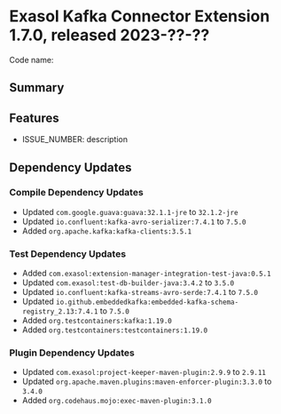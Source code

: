 # Exasol Kafka Connector Extension 1.7.0, released 2023-??-??

Code name:

## Summary

## Features

* ISSUE_NUMBER: description

## Dependency Updates

### Compile Dependency Updates

* Updated `com.google.guava:guava:32.1.1-jre` to `32.1.2-jre`
* Updated `io.confluent:kafka-avro-serializer:7.4.1` to `7.5.0`
* Added `org.apache.kafka:kafka-clients:3.5.1`

### Test Dependency Updates

* Added `com.exasol:extension-manager-integration-test-java:0.5.1`
* Updated `com.exasol:test-db-builder-java:3.4.2` to `3.5.0`
* Updated `io.confluent:kafka-streams-avro-serde:7.4.1` to `7.5.0`
* Updated `io.github.embeddedkafka:embedded-kafka-schema-registry_2.13:7.4.1` to `7.5.0`
* Added `org.testcontainers:kafka:1.19.0`
* Added `org.testcontainers:testcontainers:1.19.0`

### Plugin Dependency Updates

* Updated `com.exasol:project-keeper-maven-plugin:2.9.9` to `2.9.11`
* Updated `org.apache.maven.plugins:maven-enforcer-plugin:3.3.0` to `3.4.0`
* Added `org.codehaus.mojo:exec-maven-plugin:3.1.0`
